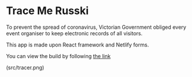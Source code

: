 # Trace Me Russki

To prevent the spread of coronavirus, Victorian Government obliged every event organiser to 
keep electronic records of all visitors. 

This app is made upon React framework and Netlify forms.

You can view the build by following [the link](https://tracer.netlify.app)

(src/tracer.png)